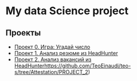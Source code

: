 # My data Science project

## Проекты

* [Проект 0. Игра: Угадай число](https://github.com/TeoEinaudi/teo-s/tree/main/project_0)
* [Проект 1. Анализ резюме из HeadHunter](https://github.com/TeoEinaudi/teo-s/tree/Attestation/Attestation)
* [Проект 2. Анализ вакансий из HeadHunter](https://github.com/TeoEinaudi/teo-s/tree/Attestation/PROJECT_2)https://github.com/TeoEinaudi/teo-s/tree/Attestation/PROJECT_2)

